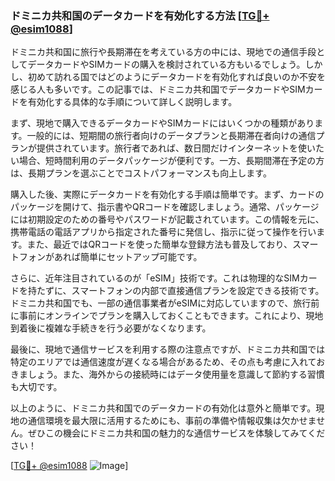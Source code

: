 ### ドミニカ共和国のデータカードを有効化する方法 [[TG💪+ @esim1088](https://t.me/s/esim1088)]

ドミニカ共和国に旅行や長期滞在を考えている方の中には、現地での通信手段としてデータカードやSIMカードの購入を検討されている方もいるでしょう。しかし、初めて訪れる国ではどのようにデータカードを有効化すれば良いのか不安を感じる人も多いです。この記事では、ドミニカ共和国でデータカードやSIMカードを有効化する具体的な手順について詳しく説明します。

まず、現地で購入できるデータカードやSIMカードにはいくつかの種類があります。一般的には、短期間の旅行者向けのデータプランと長期滞在者向けの通信プランが提供されています。旅行者であれば、数日間だけインターネットを使いたい場合、短時間利用のデータパッケージが便利です。一方、長期間滞在予定の方は、長期プランを選ぶことでコストパフォーマンスも向上します。

購入した後、実際にデータカードを有効化する手順は簡単です。まず、カードのパッケージを開けて、指示書やQRコードを確認しましょう。通常、パッケージには初期設定のための番号やパスワードが記載されています。この情報を元に、携帯電話の電話アプリから指定された番号に発信し、指示に従って操作を行います。また、最近ではQRコードを使った簡単な登録方法も普及しており、スマートフォンがあれば簡単にセットアップ可能です。

さらに、近年注目されているのが「eSIM」技術です。これは物理的なSIMカードを持たずに、スマートフォンの内部で直接通信プランを設定できる技術です。ドミニカ共和国でも、一部の通信事業者がeSIMに対応していますので、旅行前に事前にオンラインでプランを購入しておくこともできます。これにより、現地到着後に複雑な手続きを行う必要がなくなります。

最後に、現地で通信サービスを利用する際の注意点ですが、ドミニカ共和国では特定のエリアでは通信速度が遅くなる場合があるため、その点も考慮に入れておきましょう。また、海外からの接続時にはデータ使用量を意識して節約する習慣も大切です。

以上のように、ドミニカ共和国でのデータカードの有効化は意外と簡単です。現地の通信環境を最大限に活用するためにも、事前の準備や情報収集は欠かせません。ぜひこの機会にドミニカ共和国の魅力的な通信サービスを体験してみてください！

[[TG💪+ @esim1088](https://t.me/s/esim1088) ![Image](https://i.postimg.cc/Y0z9fWf4/image.png)]